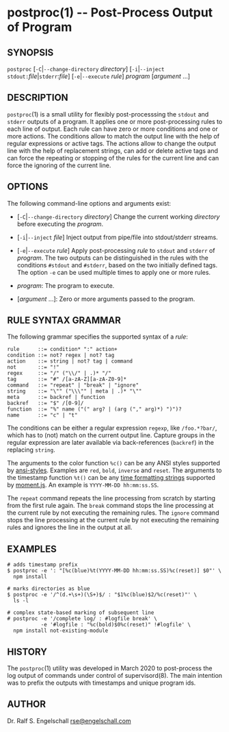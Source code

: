 
# postproc(1) -- Post-Process Output of Program

## SYNOPSIS

`postproc`
\[`-C`|`--change-directory` *directory*\]
\[`-i`|`--inject` `stdout:`*file*|`stderr`:*file*\]
\[`-e`|`--execute` *rule*\]
*program*
\[*argument* ...\]

## DESCRIPTION

`postproc`(1) is a small utility for flexibly post-processsing the
`stdout` and `stderr` outputs of a program. It applies one or more
post-processing rules to each line of output. Each rule can have zero or
more conditions and one or more actions. The conditions allow to match
the output line with the help of regular expressions or active tags. The
actions allow to change the output line with the help of replacement
strings, can add or delete active tags and can force the repeating or
stopping of the rules for the current line and can force the ignoring of
the current line.

## OPTIONS

The following command-line options and arguments exist:

- \[`-C`|`--change-directory` *directory*\]
  Change the current working *directory* before executing the *program*.

- \[`-i`|`--inject` *file*\]
  Inject output from pipe/file into stdout/stderr streams.

- \[`-e`|`--execute` *rule*\]
  Apply post-processing *rule* to `stdout` and `stderr` of *program*.
  The two outputs can be distinguished in the rules with the conditions
  `#stdout` and `#stderr`, based on the two initially defined tags.
  The option `-e` can be used multiple times to apply one or more rules.

- *program*:
  The program to execute.

- \[*argument* ...\]:
  Zero or more arguments passed to the program.

## RULE SYNTAX GRAMMAR

The following grammar specifies the supported syntax of a *rule*:

```
rule      ::= condition* ":" action+
condition ::= not? regex | not? tag
action    ::= string | not? tag | command
not       ::= "!"
regex     ::= "/" ("\\/" | .)* "/"
tag       ::= "#" /[a-zA-Z][a-zA-Z0-9]*
command   ::= "repeat" | "break" | "ignore"
string    ::= "\"" ("\\\"" | meta | .)* "\""
meta      ::= backref | function
backref   ::= "$" /[0-9]/
function  ::= "%" name ("(" arg? | (arg ("," arg)*) ")")?
name      ::= "c" | "t"
```

The conditions can be either a regular expression `regexp`, like `/foo.*?bar/`,
which has to (not) match on the current output line. Capture groups in the regular
expression are later available via back-references (`backref`) in the replacing `string`.

The arguments to the color function `%c()` can be any ANSI styles
supported by [ansi-styles](https://github.com/chalk/ansi-styles).
Examples are `red`, `bold`, `inverse` and `reset`. The arguments
to the timestamp function `%t()` can be any [time formatting
strings](https://momentjs.com/docs/#/displaying/) supported by
[moment.js](https://momentjs.com/). An example is `YYYY-MM-DD
hh:mm:ss.SS`.

The `repeat` command repeats the line processing from scratch by
starting from the first rule again. The `break` command stops the line
processing at the current rule by not executing the remaining rules. The
`ignore` command stops the line processing at the current rule by not
executing the remaining rules and ignores the line in the output at all.

## EXAMPLES

```
# adds timestamp prefix
$ postproc -e ': "[%c(blue)%t(YYYY-MM-DD hh:mm:ss.SS)%c(reset)] $0"' \
  npm install

# marks directories as blue
$ postproc -e '/^(d.+\s+)(\S+)$/ : "$1%c(blue)$2/%c(reset)"' \
  ls -l

# complex state-based marking of subsequent line
# postproc -e '/complete log/ : #logfile break' \
           -e '#logfile : "%c(bold)$0%c(reset)" !#logfile' \
  npm install not-existing-module
```

## HISTORY

The `postproc`(1) utility was developed in March 2020 to post-process
the log output of commands under control of supervisord(8). The main
intention was to prefix the outputs with timestamps and unique program
ids.

## AUTHOR

Dr. Ralf S. Engelschall <rse@engelschall.com>

